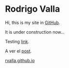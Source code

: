 # Rodrigo Valla
Hi, this is my site in [GitHub](https://github.com).

It is under construction now...

Testing [link](cal.md).

A ver el [post](/_posts/2020-06-18-cal.md).

[rvalla.github.io](https://rvalla.github.io)
